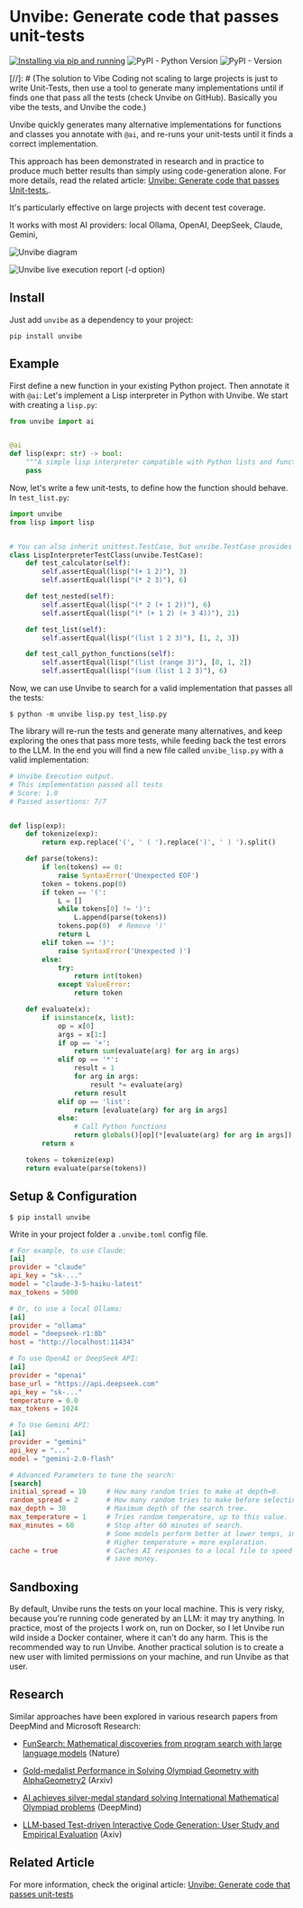 # Unvibe: Generate code that passes unit-tests
[![Installing via pip and running](https://github.com/santinic/unvibe/actions/workflows/pip-install.yml/badge.svg)](https://github.com/santinic/unvibe/actions/workflows/pip-install.yml)
![PyPI - Python Version](https://img.shields.io/pypi/pyversions/unvibe)
![PyPI - Version](https://img.shields.io/pypi/v/unvibe)

[//]: # (The solution to Vibe Coding not scaling to large projects is just to write Unit-Tests, then use a tool to generate many implementations until if finds one that pass all the tests (check Unvibe on GitHub). Basically you vibe the tests, and Unvibe the code.)

Unvibe quickly generates many alternative implementations for functions
and classes you annotate with `@ai`, and re-runs your unit-tests until
it finds a correct implementation.

This approach has been demonstrated in research and in practice to produce
much better results than simply using code-generation alone. For more details,
read the related article: [Unvibe: Generate code that passes Unit-tests.](https://claudio.uk/posts/unvibe.html).

It's particularly effective on large projects with decent test coverage.

It works with most AI providers: local Ollama, OpenAI, DeepSeek, Claude, Gemini,

![Unvibe diagram](https://raw.githubusercontent.com/santinic/unvibe/refs/heads/main/img/unvibe.drawio.svg)


![Unvibe live execution report (-d option)](https://raw.githubusercontent.com/santinic/unvibe/refs/heads/main/img/ui.png)

## Install

Just add `unvibe` as a dependency to your project:

`pip install unvibe`

## Example

First define a new function in your existing Python project. Then annotate it with `@ai`:
Let's implement a Lisp interpreter in Python with Unvibe. We start with creating a `lisp.py`:

```python
from unvibe import ai


@ai
def lisp(expr: str) -> bool:
    """A simple lisp interpreter compatible with Python lists and functions"""
    pass
```

Now, let's write a few unit-tests, to define how the function should behave. 
In `test_list.py`:

```python
import unvibe
from lisp import lisp


# You can also inherit unittest.TestCase, but unvibe.TestCase provides a better reward function
class LispInterpreterTestClass(unvibe.TestCase):
    def test_calculator(self):
        self.assertEqual(lisp("(+ 1 2)"), 3)
        self.assertEqual(lisp("(* 2 3)"), 6)

    def test_nested(self):
        self.assertEqual(lisp("(* 2 (+ 1 2))"), 6)
        self.assertEqual(lisp("(* (+ 1 2) (+ 3 4))"), 21)

    def test_list(self):
        self.assertEqual(lisp("(list 1 2 3)"), [1, 2, 3])

    def test_call_python_functions(self):
        self.assertEqual(lisp("(list (range 3)"), [0, 1, 2])
        self.assertEqual(lisp("(sum (list 1 2 3)"), 6)
```

Now, we can use Unvibe to search for a valid implementation that passes all the tests:

```
$ python -m unvibe lisp.py test_lisp.py
```

The library will re-run the tests and generate many alternatives, and keep exploring the ones that pass
more tests, while feeding back the test errors to the LLM. In the end you will find a new file
called `unvibe_lisp.py` with a valid implementation:

```python
# Unvibe Execution output.
# This implementation passed all tests
# Score: 1.0
# Passed assertions: 7/7 


def lisp(exp):
    def tokenize(exp):
        return exp.replace('(', ' ( ').replace(')', ' ) ').split()

    def parse(tokens):
        if len(tokens) == 0:
            raise SyntaxError('Unexpected EOF')
        token = tokens.pop(0)
        if token == '(':
            L = []
            while tokens[0] != ')':
                L.append(parse(tokens))
            tokens.pop(0)  # Remove ')'
            return L
        elif token == ')':
            raise SyntaxError('Unexpected )')
        else:
            try:
                return int(token)
            except ValueError:
                return token

    def evaluate(x):
        if isinstance(x, list):
            op = x[0]
            args = x[1:]
            if op == '+':
                return sum(evaluate(arg) for arg in args)
            elif op == '*':
                result = 1
                for arg in args:
                    result *= evaluate(arg)
                return result
            elif op == 'list':
                return [evaluate(arg) for arg in args]
            else:
                # Call Python functions
                return globals()[op](*[evaluate(arg) for arg in args])
        return x

    tokens = tokenize(exp)
    return evaluate(parse(tokens))
```


## Setup & Configuration

```
$ pip install unvibe
```

Write in your project folder a `.unvibe.toml` config file.

```toml 
# For example, to use Claude:
[ai]
provider = "claude"
api_key = "sk-..."
model = "claude-3-5-haiku-latest"
max_tokens = 5000

# Or, to use a local Ollama:
[ai]
provider = "ollama"
model = "deepseek-r1:8b"
host = "http://localhost:11434"

# To use OpenAI or DeepSeek API:
[ai]
provider = "openai"
base_url = "https://api.deepseek.com"
api_key = "sk-..."
temperature = 0.0
max_tokens = 1024

# To Use Gemini API:
[ai]
provider = "gemini"
api_key = "..."
model = "gemini-2.0-flash"

# Advanced Parameters to tune the search: 
[search]
initial_spread = 10     # How many random tries to make at depth=0.
random_spread = 2       # How many random tries to make before selecting the best move.
max_depth = 30          # Maximum depth of the search tree.
max_temperature = 1     # Tries random temperature, up to this value.
max_minutes = 60        # Stop after 60 minutes of search.
                        # Some models perform better at lower temps, in general
                        # Higher temperature = more exploration.
cache = true            # Caches AI responses to a local file to speed up re-runs and
                        # save money.
```


## Sandboxing

By default, Unvibe runs the tests on your local machine. This is very risky, because you're running code generated by an LLM: it may try anything.
In practice, most of the projects I work on, run on Docker, so I let Unvibe run wild inside a Docker container, where it can't do any harm.
This is the recommended way to run Unvibe.
Another practical solution is to create a new user with limited permissions on your machine, and run Unvibe as that user.


## Research


Similar approaches have been explored in various research papers from DeepMind and Microsoft Research:

* [FunSearch: Mathematical discoveries from program search with large language models](https://www.nature.com/articles/s41586-023-06924-6) (Nature)

* [Gold-medalist Performance in Solving Olympiad Geometry with AlphaGeometry2](https://arxiv.org/pdf/2502.03544) (Arxiv)

* [AI achieves silver-medal standard solving International Mathematical Olympiad problems](https://deepmind.google/discover/blog/ai-solves-imo-problems-at-silver-medal-level/) (DeepMind)

* [LLM-based Test-driven Interactive Code Generation: User Study and Empirical Evaluation](https://arxiv.org/abs/2404.10100v1) (Axiv)


## Related Article

For more information, check the original article: [Unvibe: Generate code that passes unit-tests](https://claudio.uk/posts/unvibe.html)
